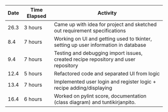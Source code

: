 | Date   | Time Elapsed | Activity                                                      |
|--------|--------------|---------------------------------------------------------------|
| 26.3   | 3 hours      | Came up with idea for project and sketched out requirement specifications |
| 8.4    | 7 hours      | Working on UI and getting used to tkinter, setting up user information in database |
| 9.4    | 7 hours      | Testing and debugging import issues, created recipe repository and user repository |
| 12.4   | 5 hours      | Refactored code and separated UI from logic                   |
| 13.4   | 7 hours      | Implemented user login and register logic + recipe adding/displaying
| 16.4   | 6 hours      | Worked on pylint score, documentation (class diagram) and tuntikirjanpito.

